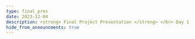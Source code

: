 ```yaml
---
type: final_pres
date: 2023-12-04
description: <strong> Final Project Presentation </strong> </br> Day 1.
hide_from_announcments: true
---
```


